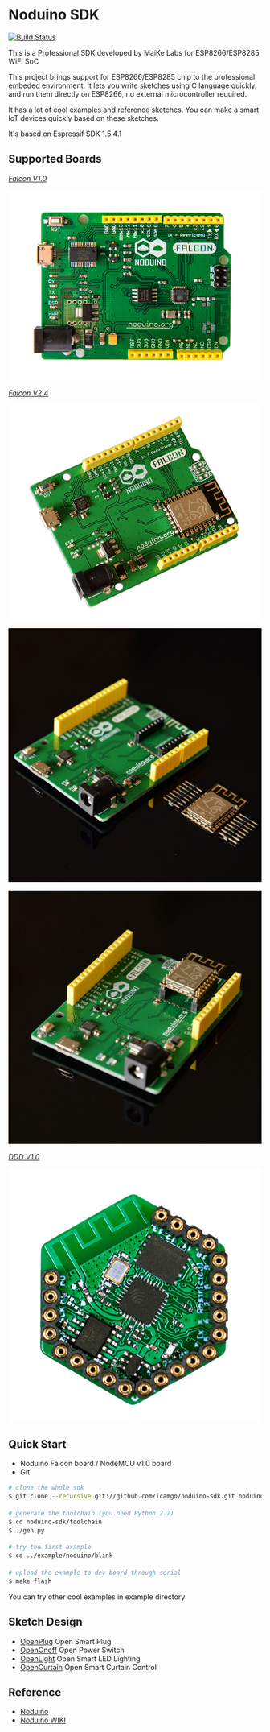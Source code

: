 Noduino SDK
===========================================
[![Build Status](https://travis-ci.org/icamgo/noduino-sdk.svg)](https://travis-ci.org/icamgo/noduino-sdk) 


This is a Professional SDK developed by MaiKe Labs for ESP8266/ESP8285 WiFi SoC

This project brings support for ESP8266/ESP8285 chip to the professional embeded environment. It lets you write sketches using C language quickly, and run them directly on ESP8266, no external microcontroller required.

It has a lot of cool examples and reference sketches. You can make a smart IoT devices quickly based on these sketches.

It's based on Espressif SDK 1.5.4.1


Supported Boards
------------------

[*Falcon V1.0*](http://wiki.jackslab.org/Noduino)

![Noduino Falcon V1.0](doc/Falcon-v1.0.jpg)


[*Falcon V2.4*](http://wiki.jackslab.org/Noduino)

![Noduino Falcon V2.4](doc/Falcon-v2.4.jpg)

![Noduino Falcon V2.4](doc/Falcon-v2.4p-1.jpg)

![Noduino Falcon V2.4](doc/Falcon-v2.4p-2.jpg)


[*DDD V1.0*](http://wiki.jackslab.org/Noduino)

![Noduino DDD V1.0](doc/DDD-v1.0.jpg)


Quick Start
------------------

- Noduino Falcon board / NodeMCU v1.0 board
- Git

```bash
# clone the whole sdk
$ git clone --recursive git://github.com/icamgo/noduino-sdk.git noduino-sdk

# generate the toolchain (you need Python 2.7)
$ cd noduino-sdk/toolchain
$ ./gen.py

# try the first example
$ cd ../example/noduino/blink

# upload the example to dev board through serial
$ make flash
```

You can try other cool examples in example directory


Sketch Design
------------------

* [OpenPlug](sketch/open-plug/README.md) Open Smart Plug
* [OpenOnoff](sketch/open-onoff/README.md) Open Power Switch
* [OpenLight](sketch/open-light/README.md) Open Smart LED Lighting
* [OpenCurtain](sketch/open-curtain/README.md) Open Smart Curtain Control


Reference
------------------

* [Noduino](http://noduino.org)
* [Noduino WIKI](http://wiki.jackslab.org/Noduino)
